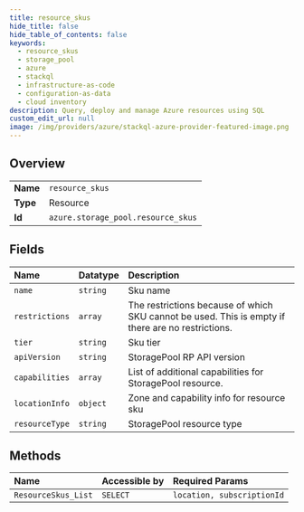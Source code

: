 ```yaml
---
title: resource_skus
hide_title: false
hide_table_of_contents: false
keywords:
  - resource_skus
  - storage_pool
  - azure    
  - stackql
  - infrastructure-as-code
  - configuration-as-data
  - cloud inventory
description: Query, deploy and manage Azure resources using SQL
custom_edit_url: null
image: /img/providers/azure/stackql-azure-provider-featured-image.png
---
```

  
    

## Overview
<table><tbody>
<tr><td><b>Name</b></td><td><code>resource_skus</code></td></tr>
<tr><td><b>Type</b></td><td>Resource</td></tr>
<tr><td><b>Id</b></td><td><code>azure.storage_pool.resource_skus</code></td></tr>
</tbody></table>

## Fields
| Name | Datatype | Description |
|:-----|:---------|:------------|
| `name` | `string` | Sku name |
| `restrictions` | `array` | The restrictions because of which SKU cannot be used. This is empty if there are no restrictions. |
| `tier` | `string` | Sku tier |
| `apiVersion` | `string` | StoragePool RP API version |
| `capabilities` | `array` | List of additional capabilities for StoragePool resource. |
| `locationInfo` | `object` | Zone and capability info for resource sku |
| `resourceType` | `string` | StoragePool resource type |
## Methods
| Name | Accessible by | Required Params |
|:-----|:--------------|:----------------|
| `ResourceSkus_List` | `SELECT` | `location, subscriptionId` |
